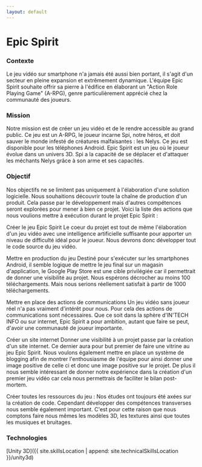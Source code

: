 ```yaml
---
layout: default
---
```


# Epic Spirit

### Contexte

Le jeu vidéo sur smartphone n'a jamais été aussi bien portant, il s'agit d'un secteur en pleine expansion et extrêmement dynamique. L'équipe Epic Spirit souhaite offrir sa pierre à l'édifice en élaborant un "Action Role Playing Game" (A-RPG), genre particulièrement apprécié chez la communauté des joueurs.

### Mission

Notre mission est de créer un jeu vidéo et de le rendre accessible au grand public. Ce jeu est un A-RPG, le joueur incarne Spi, notre héros, et doit sauver le monde infesté de créatures malfaisantes : les Nelys. Ce jeu est disponible pour les téléphones Android. Epic Spirit est un jeu où le joueur évolue dans un univers 3D. Spi a la capacité de se déplacer et d'attaquer les méchants Nelys grâce à son arme et ses capacités.

### Objectif

Nos objectifs ne se limitent pas uniquement à l'élaboration d'une solution logicielle. Nous souhaitions découvrir toute la chaîne de production d'un produit. Cela passe par le développement mais d'autres compétences seront explorées pour mener à bien ce projet. Voici la liste des actions que nous voulions mettre à exécution durant le projet Epic Spirit :

Créer le jeu Epic Spirit Le coeur du projet est tout de même l'élaboration d'un jeu vidéo avec une intelligence artificielle suffisante pour apporter un niveau de difficulté idéal pour le joueur. Nous devrons donc développer tout le code source du jeu vidéo.

Mettre en production du jeu Destiné pour s'exécuter sur les smartphones Android, il semble logique de mettre le jeu final sur un magasin d'application, le Google Play Store est une cible privilégiée car il permettrait de donner une visibilité au projet. Nous espérons décrocher au moins 100 téléchargements. Mais nous serions réellement satisfait à partir de 1000 téléchargements.

Mettre en place des actions de communications Un jeu vidéo sans joueur réel n'a pas vraiment d'intérêt pour nous. Pour cela des actions de communications sont nécessaires. Que ce soit dans la sphère d'IN'TECH INFO ou sur internet, Epic Spirit a pour ambition, autant que faire se peut, d'avoir une communauté de joueur importante.

Créer un site internet Donner une visibilité à un projet passe par la création d'un site internet. Ce dernier aura pour but premier de faire une vitrine au jeu Epic Spirit. Nous voulons également mettre en place un système de blogging afin de montrer l'enthousiasme de l'équipe pour ainsi donner une image positive de celle ci et donc une image positive sur le projet. De plus il nous semble intéressant de donner notre expérience dans la création d'un premier jeu vidéo car cela nous permettrais de faciliter le bilan post-mortem.

Créer toutes les ressources du jeu : Nos études ont toujours été axées sur la création de code. Cependant développer des compétences transverses nous semble également important. C'est pour cette raison que nous comptons faire nous mêmes les modèles 3D, les textures ainsi que toutes les musiques et bruitages.

### Technologies

[Unity 3D]({{ site.skillsLocation | append: site.technicalSkillsLocation }}/unity3d)